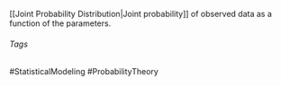 [[Joint Probability Distribution|Joint probability]] of observed data as a function of the parameters.  
###### Tags
#StatisticalModeling #ProbabilityTheory